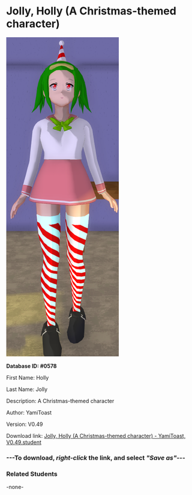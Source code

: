 # Jolly, Holly (A Christmas-themed character)

<img src="../../Files/Images/Jolly, Holly (A Christmas-themed character).png" title="Jolly, Holly (A Christmas-themed character) - YamiToast, V0.49">

**Database ID: #0578**

First Name: Holly

Last Name: Jolly

Description: A Christmas-themed character

Author: YamiToast

Version: V0.49

Download link: <a href="https://raw.githubusercontent.com/Arbiter1223/Daigaku-Gurashi-Custom-Students/master/Files/Student%20Files/Jolly%2C%20Holly%20(A%20Christmas-themed%20character)%20-%20YamiToast%2C%20V0.49.student">Jolly, Holly (A Christmas-themed character) - YamiToast, V0.49.student</a>

### ---**To download, _right-click_ the link, and select _"Save as"_**---

### Related Students

-none-
